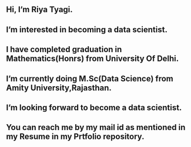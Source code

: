  ## Hi, I’m Riya Tyagi.

 ## I’m interested in becoming a data scientist.
 
 ## I have completed graduation in Mathematics(Honrs) from University Of Delhi.
 
 ## I’m currently doing M.Sc(Data Science) from Amity University,Rajasthan.
 
 ## I’m looking forward to become a data scientist.
 
 ## You can reach me by my mail id as mentioned in my Resume in my Prtfolio repository.

